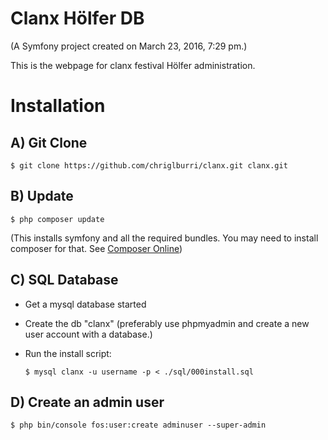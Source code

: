 Clanx Hölfer DB
===============

(A Symfony project created on March 23, 2016, 7:29 pm.)

This is the webpage for clanx festival Hölfer administration.

Installation
============

A) Git Clone
------------
```
$ git clone https://github.com/chriglburri/clanx.git clanx.git
```

B) Update
---------
```
$ php composer update
```

(This installs symfony and all the required bundles. You may need to install composer for that. See [Composer Online](https://getcomposer.org/))

C) SQL Database
---------------
* Get a mysql database started

* Create the db "clanx" (preferably use phpmyadmin and create a new user account with a database.)

* Run the install script:

  ```
  $ mysql clanx -u username -p < ./sql/000install.sql
  ```

D) Create an admin user
-------------------------

```
$ php bin/console fos:user:create adminuser --super-admin
```
